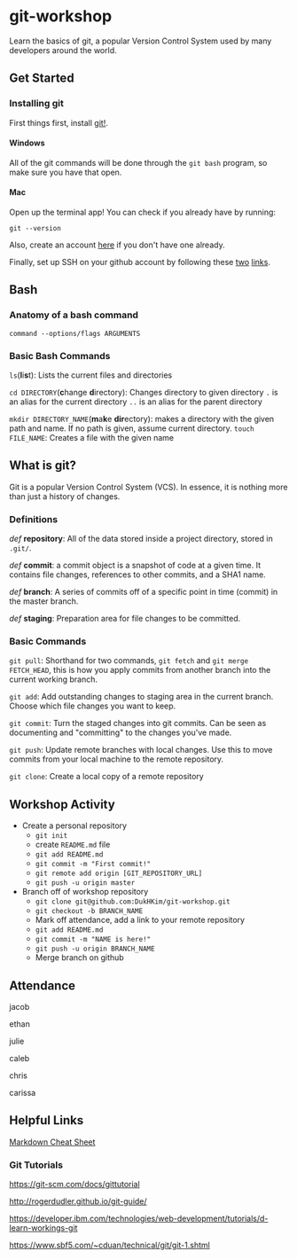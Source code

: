 # git-workshop
Learn the basics of git, a popular Version Control System used by many developers around the world.


## Get Started

### Installing git


First things first, install [git!](https://git-scm.com/downloads). 

#### Windows
All of the git commands will be done through the `git bash` program, so make sure you have that open.

#### Mac
Open up the terminal app! 
You can check if you already have by running:
```
git --version
```

Also, create an account [here](https://github.com/) if you don't have one already.

Finally, set up SSH on your github account by following these [two](https://help.github.com/en/github/authenticating-to-github/generating-a-new-ssh-key-and-adding-it-to-the-ssh-agent) [links](https://help.github.com/en/github/authenticating-to-github/adding-a-new-ssh-key-to-your-github-account).



## Bash 

### Anatomy of a bash command

`command --options/flags ARGUMENTS`


### Basic Bash Commands

`ls`(**l**i**s**t): Lists the current files and directories

`cd DIRECTORY`(**c**hange **d**irectory): Changes directory to given directory 
`.` is an alias for the current directory
`..` is an alias for the parent directory

`mkdir DIRECTORY_NAME`(**m**a**k**e **dir**ectory): makes a directory with the given path and name. If no path is given, assume current directory.
`touch FILE_NAME`: Creates a file with the given name


## What is git?

Git is a popular Version Control System (VCS). In essence, it is nothing more than just a history of changes. 


### Definitions

*def* **repository**: All of the data stored inside a project directory, stored in `.git/`.

*def* **commit**: a commit object is a snapshot of code at a given time. It contains file changes, references to other commits, and a SHA1 name.

*def* **branch**: A series of commits off of a specific point in time (commit) in the master branch.

*def* **staging**: Preparation area for file changes to be committed.


### Basic Commands

`git pull`: Shorthand for two commands, `git fetch` and `git merge FETCH_HEAD`, this is how you apply commits from another branch into the current working branch.

`git add`: Add outstanding changes to staging area in the current branch. Choose which file changes you want to keep.

`git commit`: Turn the staged changes into git commits. Can be seen as documenting and "committing" to the changes you've made. 

`git push`: Update remote branches with local changes. Use this to move commits from your local machine to the remote repository.

`git clone`: Create a local copy of a remote repository

## Workshop Activity
- Create a personal repository
    - `git init`
    - create `README.md` file
    - `git add README.md`
    - `git commit -m "First commit!"`
    - `git remote add origin [GIT_REPOSITORY_URL]`
    - `git push -u origin master`
- Branch off of workshop repository
    - `git clone git@github.com:DukHKim/git-workshop.git`
    - `git checkout -b BRANCH_NAME`
    - Mark off attendance, add a link to your remote repository
    - `git add README.md`
    - `git commit -m "NAME is here!"`
    - `git push -u origin BRANCH_NAME`
    - Merge branch on github
    
## Attendance
jacob

ethan

julie

caleb
 
chris

carissa




## Helpful Links

[Markdown Cheat Sheet](https://guides.github.com/features/mastering-markdown/)

### Git Tutorials
https://git-scm.com/docs/gittutorial

http://rogerdudler.github.io/git-guide/

https://developer.ibm.com/technologies/web-development/tutorials/d-learn-workings-git

https://www.sbf5.com/~cduan/technical/git/git-1.shtml
